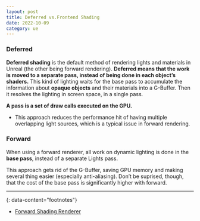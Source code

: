 ```yaml
---
layout: post
title: Deferred vs.Frontend Shading
date: 2022-10-09
category: ue
---
```


### Deferred
**Deferred shading** is the default method of rendering lights and materials in Unreal (the other being forward rendering). **Deferred means that the work is moved to a separate pass, instead of being done in each object’s shaders.** This kind of lighting waits for the base pass to accumulate the information about **opaque objects** and their materials into a G-Buffer. Then it resolves the lighting in screen space, in a single pass.

**A pass is a set of draw calls executed on the GPU.**

* This approach reduces the performance hit of having multiple overlapping light sources, which is a typical issue in forward rendering.

### Forward
When using a forward renderer, all work on dynamic lighting is done in the **base pass**, instead of a separate Lights pass.

This approach gets rid of the G-Buffer, saving GPU memory and making several thing easier (especially anti-aliasing). Don’t be suprised, though, that the cost of the base pass is significantly higher with forward.


---
{: data-content="footnotes"}

* [Forward Shading Renderer](https://docs.unrealengine.com/5.0/en-US/forward-shading-renderer-in-unreal-engine/)
